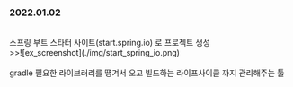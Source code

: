 ### 2022.01.02 
<br>
스프링 부트 스타터 사이트(start.spring.io) 로 프로젝트 생성<br>
>>![ex_screenshot](./img/start_spring_io.png) 
<br>
<br>
gradle 필요한 라이브러리를 떙겨서 오고 빌드하는 라이프사이클 까지 관리해주는 툴
